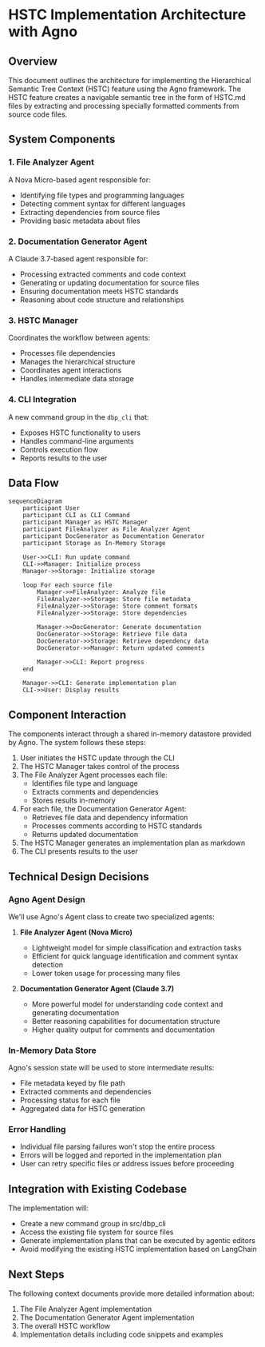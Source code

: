 # HSTC Implementation Architecture with Agno

## Overview

This document outlines the architecture for implementing the Hierarchical Semantic Tree Context (HSTC) feature using the Agno framework. The HSTC feature creates a navigable semantic tree in the form of HSTC.md files by extracting and processing specially formatted comments from source code files.

## System Components

### 1. File Analyzer Agent

A Nova Micro-based agent responsible for:
- Identifying file types and programming languages
- Detecting comment syntax for different languages
- Extracting dependencies from source files
- Providing basic metadata about files

### 2. Documentation Generator Agent

A Claude 3.7-based agent responsible for:
- Processing extracted comments and code context
- Generating or updating documentation for source files
- Ensuring documentation meets HSTC standards
- Reasoning about code structure and relationships

### 3. HSTC Manager

Coordinates the workflow between agents:
- Processes file dependencies
- Manages the hierarchical structure
- Coordinates agent interactions
- Handles intermediate data storage

### 4. CLI Integration

A new command group in the `dbp_cli` that:
- Exposes HSTC functionality to users
- Handles command-line arguments
- Controls execution flow
- Reports results to the user

## Data Flow

```mermaid
sequenceDiagram
    participant User
    participant CLI as CLI Command
    participant Manager as HSTC Manager
    participant FileAnalyzer as File Analyzer Agent
    participant DocGenerator as Documentation Generator
    participant Storage as In-Memory Storage
    
    User->>CLI: Run update command
    CLI->>Manager: Initialize process
    Manager->>Storage: Initialize storage
    
    loop For each source file
        Manager->>FileAnalyzer: Analyze file
        FileAnalyzer->>Storage: Store file metadata
        FileAnalyzer->>Storage: Store comment formats
        FileAnalyzer->>Storage: Store dependencies
        
        Manager->>DocGenerator: Generate documentation
        DocGenerator->>Storage: Retrieve file data
        DocGenerator->>Storage: Retrieve dependency data
        DocGenerator->>Manager: Return updated comments
        
        Manager->>CLI: Report progress
    end
    
    Manager->>CLI: Generate implementation plan
    CLI->>User: Display results
```

## Component Interaction

The components interact through a shared in-memory datastore provided by Agno. The system follows these steps:

1. User initiates the HSTC update through the CLI
2. The HSTC Manager takes control of the process
3. The File Analyzer Agent processes each file:
   - Identifies file type and language
   - Extracts comments and dependencies
   - Stores results in-memory
4. For each file, the Documentation Generator Agent:
   - Retrieves file data and dependency information
   - Processes comments according to HSTC standards
   - Returns updated documentation
5. The HSTC Manager generates an implementation plan as markdown
6. The CLI presents results to the user

## Technical Design Decisions

### Agno Agent Design

We'll use Agno's Agent class to create two specialized agents:

1. **File Analyzer Agent (Nova Micro)**
   - Lightweight model for simple classification and extraction tasks
   - Efficient for quick language identification and comment syntax detection
   - Lower token usage for processing many files

2. **Documentation Generator Agent (Claude 3.7)**
   - More powerful model for understanding code context and generating documentation
   - Better reasoning capabilities for documentation structure
   - Higher quality output for comments and documentation

### In-Memory Data Store

Agno's session state will be used to store intermediate results:
- File metadata keyed by file path
- Extracted comments and dependencies
- Processing status for each file
- Aggregated data for HSTC generation

### Error Handling

- Individual file parsing failures won't stop the entire process
- Errors will be logged and reported in the implementation plan
- User can retry specific files or address issues before proceeding

## Integration with Existing Codebase

The implementation will:
- Create a new command group in src/dbp_cli
- Access the existing file system for source files
- Generate implementation plans that can be executed by agentic editors
- Avoid modifying the existing HSTC implementation based on LangChain

## Next Steps

The following context documents provide more detailed information about:
1. The File Analyzer Agent implementation
2. The Documentation Generator Agent implementation
3. The overall HSTC workflow
4. Implementation details including code snippets and examples
